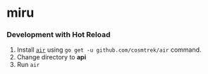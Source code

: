 # miru

### Development with Hot Reload
1. Install [`air`](https://github.com/cosmtrek/air) using `go get -u github.com/cosmtrek/air` command.
2. Change directory to **api**
3. Run `air`
